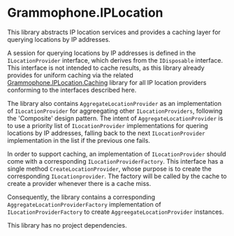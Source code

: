 # Grammophone.IPLocation
This library abstracts IP location services and provides a caching layer for querying locations by IP addresses.

A session for querying locations by IP addresses is defined in the `ILocationProvider` interface, which derives from the `IDisposable` interface.
This interface is not intended to cache results, as this library already provides for uniform caching
via the related [Grammophone.IPLocation.Caching](https://github.com/grammophone/Grammophone.IPLocation.Caching) library
for all IP location providers conforming to the interfaces described here.

The library also contains  `AggregateLocationProvider` as an implementation of `ILocationProvider` for aggreegating other `ILocationProviders`, following the 'Composite' design pattern.
The intent of `AggregateLocationProvider` is to use a priority list of `ILocationProvider` implementations for quering locations by IP addresses,
falling back to the next `ILocationProvider` implementation in the list if the previous one fails.

In order to support caching, an implementation of `ILocationProvider` should come with a corresponding `ILocationProviderFactory`. This interface has a single method `CreateLocationProvider`,
whose purpose is to create the corresponding `ILocationprovider`. The factory will be called by the cache to create a provider whenever there is a cache miss.

Consequently, the library contains a corresponding `AggregateLocationProviderFactory` implementation of `ILocationProviderFactory` to create `AggreegateLocationProvider` instances. 

This library has no project dependencies.
